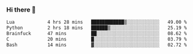 ### Hi there 👋

<!--
**gustavkrist/gustavkrist** is a ✨ _special_ ✨ repository because its `README.md` (this file) appears on your GitHub profile.

Here are some ideas to get you started:

- 🔭 I’m currently working on ...
- 🌱 I’m currently learning ...
- 👯 I’m looking to collaborate on ...
- 🤔 I’m looking for help with ...
- 💬 Ask me about ...
- 📫 How to reach me: ...
- 😄 Pronouns: ...
- ⚡ Fun fact: ...
-->

<!--START_SECTION:waka-->

```txt
Lua            4 hrs 28 mins   ████████████▒░░░░░░░░░░░░   49.00 %
Python         2 hrs 18 mins   ██████▒░░░░░░░░░░░░░░░░░░   25.19 %
Brainfuck      47 mins         ██░░░░░░░░░░░░░░░░░░░░░░░   08.62 %
C              20 mins         █░░░░░░░░░░░░░░░░░░░░░░░░   03.79 %
Bash           14 mins         ▓░░░░░░░░░░░░░░░░░░░░░░░░   02.72 %
```

<!--END_SECTION:waka-->
